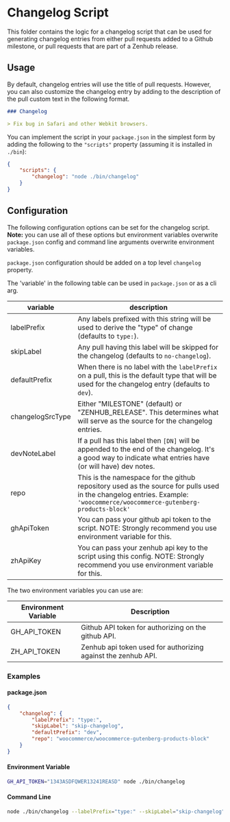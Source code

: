 # Changelog Script

This folder contains the logic for a changelog script that can be used for generating changelog entries from either pull requests added to a Github milestone, or pull requests that are part of a Zenhub release.

## Usage

By default, changelog entries will use the title of pull requests. However, you can also customize the changelog entry by adding to the description of the pull custom text in the following format.

```md
### Changelog

> Fix bug in Safari and other Webkit browsers.
```

You can implement the script in your `package.json` in the simplest form by adding the following to the `"scripts"` property (assuming it is installed in `./bin`):

```json
{
	"scripts": {
		"changelog": "node ./bin/changelog"
	}
}
```

## Configuration

The following configuration options can be set for the changelog script. **Note:** you can use all of these options but environment variables overwrite `package.json` config and command line arguments overwrite environment variables.

`package.json` configuration should be added on a top level `changelog` property.

The 'variable' in the following table can be used in `package.json` or as a cli arg.

| variable         | description                                                                                                                                                               |
| ---------------- | ------------------------------------------------------------------------------------------------------------------------------------------------------------------------- |
| labelPrefix      | Any labels prefixed with this string will be used to derive the "type" of change (defaults to `type:`).                                                                   |
| skipLabel        | Any pull having this label will be skipped for the changelog (defaults to `no-changelog`).                                                                                |
| defaultPrefix    | When there is no label with the `labelPrefix` on a pull, this is the default type that will be used for the changelog entry (defaults to `dev`).                          |
| changelogSrcType | Either "MILESTONE" (default) or "ZENHUB_RELEASE". This determines what will serve as the source for the changelog entries.                                                |
| devNoteLabel     | If a pull has this label then `[DN]` will be appended to the end of the changelog. It's a good way to indicate what entries have (or will have) dev notes.                |
| repo             | This is the namespace for the github repository used as the source for pulls used in the changelog entries. Example: `'woocommerce/woocommerce-gutenberg-products-block'` |
| ghApiToken       | You can pass your github api token to the script. NOTE: Strongly recommend you use environment variable for this.                                                         |
| zhApiKey         | You can pass your zenhub api key to the script using this config. NOTE: Strongly recommend you use environment variable for this.                                         |

The two environment variables you can use are:

| Environment Variable | Description                                                   |
| -------------------- | ------------------------------------------------------------- |
| GH_API_TOKEN         | Github API token for authorizing on the github API.           |
| ZH_API_TOKEN         | Zenhub api token used for authorizing against the zenhub API. |

### Examples

#### package.json

```json
{
	"changelog": {
		"labelPrefix": "type:",
		"skipLabel": "skip-changelog",
		"defaultPrefix": "dev",
		"repo": "woocommerce/woocommerce-gutenberg-products-block"
	}
}
```

#### Environment Variable

```bash
GH_API_TOKEN="1343ASDFQWER13241REASD" node ./bin/changelog
```

#### Command Line

```bash
node ./bin/changelog --labelPrefix="type:" --skipLabel="skip-changelog" --defaultPrefix="dev" --repo="woocommerce/woocommerce-gutenberg-products-block" --ghApiToken="1343ASDFQWER13241REASD"
```

